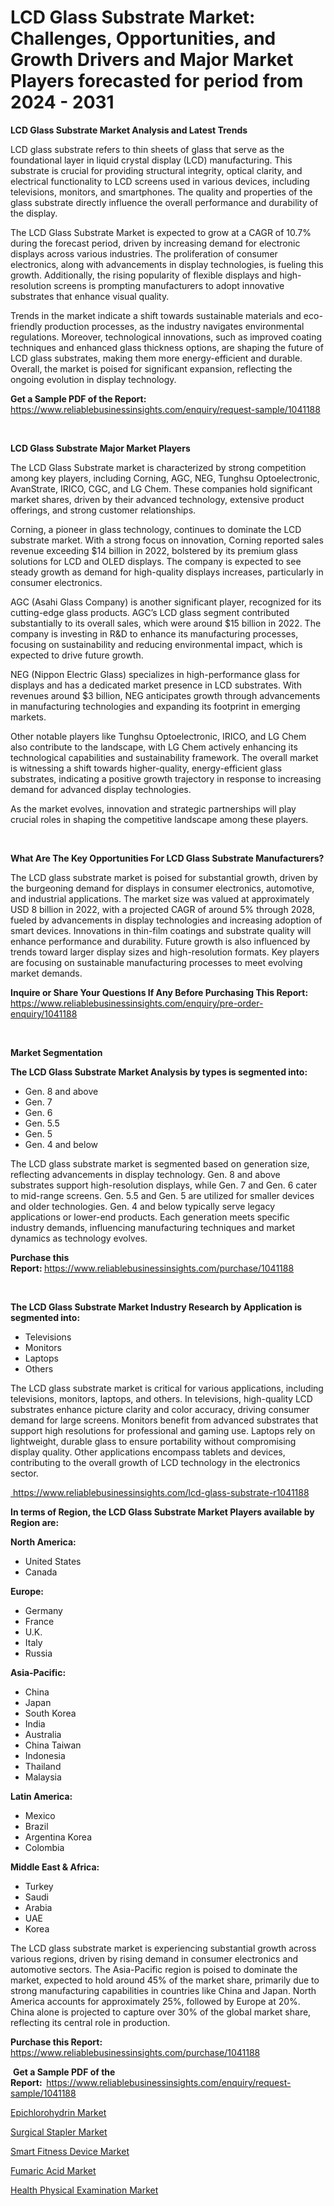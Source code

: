 <p><h1>LCD Glass Substrate Market: Challenges, Opportunities, and Growth Drivers and Major Market Players forecasted for period from 2024 - 2031</h1></p><p><strong>LCD Glass Substrate Market Analysis and Latest Trends</strong></p>
<p><p>LCD glass substrate refers to thin sheets of glass that serve as the foundational layer in liquid crystal display (LCD) manufacturing. This substrate is crucial for providing structural integrity, optical clarity, and electrical functionality to LCD screens used in various devices, including televisions, monitors, and smartphones. The quality and properties of the glass substrate directly influence the overall performance and durability of the display.</p><p>The LCD Glass Substrate Market is expected to grow at a CAGR of 10.7% during the forecast period, driven by increasing demand for electronic displays across various industries. The proliferation of consumer electronics, along with advancements in display technologies, is fueling this growth. Additionally, the rising popularity of flexible displays and high-resolution screens is prompting manufacturers to adopt innovative substrates that enhance visual quality.</p><p>Trends in the market indicate a shift towards sustainable materials and eco-friendly production processes, as the industry navigates environmental regulations. Moreover, technological innovations, such as improved coating techniques and enhanced glass thickness options, are shaping the future of LCD glass substrates, making them more energy-efficient and durable. Overall, the market is poised for significant expansion, reflecting the ongoing evolution in display technology.</p></p>
<p><strong>Get a Sample PDF of the Report:&nbsp;</strong> <a href="https://www.reliablebusinessinsights.com/enquiry/request-sample/1041188?utm_campaign=1109&utm_medium=2&utm_source=Github&utm_content=ia&utm_term=07112024&utm_id=lcd-glass-substrate">https://www.reliablebusinessinsights.com/enquiry/request-sample/1041188</a></p>
<p>&nbsp;</p>
<p><strong>LCD Glass Substrate Major Market Players</strong></p>
<p><p>The LCD Glass Substrate market is characterized by strong competition among key players, including Corning, AGC, NEG, Tunghsu Optoelectronic, AvanStrate, IRICO, CGC, and LG Chem. These companies hold significant market shares, driven by their advanced technology, extensive product offerings, and strong customer relationships.</p><p>Corning, a pioneer in glass technology, continues to dominate the LCD substrate market. With a strong focus on innovation, Corning reported sales revenue exceeding $14 billion in 2022, bolstered by its premium glass solutions for LCD and OLED displays. The company is expected to see steady growth as demand for high-quality displays increases, particularly in consumer electronics.</p><p>AGC (Asahi Glass Company) is another significant player, recognized for its cutting-edge glass products. AGC’s LCD glass segment contributed substantially to its overall sales, which were around $15 billion in 2022. The company is investing in R&D to enhance its manufacturing processes, focusing on sustainability and reducing environmental impact, which is expected to drive future growth.</p><p>NEG (Nippon Electric Glass) specializes in high-performance glass for displays and has a dedicated market presence in LCD substrates. With revenues around $3 billion, NEG anticipates growth through advancements in manufacturing technologies and expanding its footprint in emerging markets.</p><p>Other notable players like Tunghsu Optoelectronic, IRICO, and LG Chem also contribute to the landscape, with LG Chem actively enhancing its technological capabilities and sustainability framework. The overall market is witnessing a shift towards higher-quality, energy-efficient glass substrates, indicating a positive growth trajectory in response to increasing demand for advanced display technologies. </p><p>As the market evolves, innovation and strategic partnerships will play crucial roles in shaping the competitive landscape among these players.</p></p>
<p>&nbsp;</p>
<p><strong>What Are The Key Opportunities For LCD Glass Substrate Manufacturers?</strong></p>
<p><p>The LCD glass substrate market is poised for substantial growth, driven by the burgeoning demand for displays in consumer electronics, automotive, and industrial applications. The market size was valued at approximately USD 8 billion in 2022, with a projected CAGR of around 5% through 2028, fueled by advancements in display technologies and increasing adoption of smart devices. Innovations in thin-film coatings and substrate quality will enhance performance and durability. Future growth is also influenced by trends toward larger display sizes and high-resolution formats. Key players are focusing on sustainable manufacturing processes to meet evolving market demands.</p></p>
<p><strong>Inquire or Share Your Questions If Any Before Purchasing This Report:</strong> <a href="https://www.reliablebusinessinsights.com/enquiry/pre-order-enquiry/1041188?utm_campaign=1109&utm_medium=2&utm_source=Github&utm_content=ia&utm_term=07112024&utm_id=lcd-glass-substrate">https://www.reliablebusinessinsights.com/enquiry/pre-order-enquiry/1041188</a></p>
<p>&nbsp;</p>
<p><strong>Market Segmentation</strong></p>
<p><strong>The LCD Glass Substrate Market Analysis by types is segmented into:</strong></p>
<p><ul><li>Gen. 8 and above</li><li>Gen. 7</li><li>Gen. 6</li><li>Gen. 5.5</li><li>Gen. 5</li><li>Gen. 4 and below</li></ul></p>
<p><p>The LCD glass substrate market is segmented based on generation size, reflecting advancements in display technology. Gen. 8 and above substrates support high-resolution displays, while Gen. 7 and Gen. 6 cater to mid-range screens. Gen. 5.5 and Gen. 5 are utilized for smaller devices and older technologies. Gen. 4 and below typically serve legacy applications or lower-end products. Each generation meets specific industry demands, influencing manufacturing techniques and market dynamics as technology evolves.</p></p>
<p><strong>Purchase this Report:&nbsp;</strong><a href="https://www.reliablebusinessinsights.com/purchase/1041188?utm_campaign=1109&utm_medium=2&utm_source=Github&utm_content=ia&utm_term=07112024&utm_id=lcd-glass-substrate">https://www.reliablebusinessinsights.com/purchase/1041188</a></p>
<p>&nbsp;</p>
<p><strong>The LCD Glass Substrate Market Industry Research by Application is segmented into:</strong></p>
<p><ul><li>Televisions</li><li>Monitors</li><li>Laptops</li><li>Others</li></ul></p>
<p><p>The LCD glass substrate market is critical for various applications, including televisions, monitors, laptops, and others. In televisions, high-quality LCD substrates enhance picture clarity and color accuracy, driving consumer demand for large screens. Monitors benefit from advanced substrates that support high resolutions for professional and gaming use. Laptops rely on lightweight, durable glass to ensure portability without compromising display quality. Other applications encompass tablets and devices, contributing to the overall growth of LCD technology in the electronics sector.</p></p>
<p><a href="https://www.reliablebusinessinsights.com/lcd-glass-substrate-r1041188?utm_campaign=1109&utm_medium=2&utm_source=Github&utm_content=ia&utm_term=07112024&utm_id=lcd-glass-substrate">&nbsp;https://www.reliablebusinessinsights.com/lcd-glass-substrate-r1041188</a></p>
<p><strong>In terms of Region, the LCD Glass Substrate Market Players available by Region are:</strong></p>
<p>
    <p> <strong> North America: </strong>
        <ul>
            <li>United States</li>
            <li>Canada</li>
        </ul>
        </p> 
    <p> <strong> Europe: </strong>
        <ul>
            <li>Germany</li>
            <li>France</li>
            <li>U.K.</li>
            <li>Italy</li>
            <li>Russia</li>
        </ul>
        </p> 
    <p> <strong> Asia-Pacific: </strong>
        <ul>
            <li>China</li>
            <li>Japan</li>
            <li>South Korea</li>
            <li>India</li>
            <li>Australia</li>
            <li>China Taiwan</li>
            <li>Indonesia</li>
            <li>Thailand</li>
            <li>Malaysia</li>
        </ul>
        </p> 
    <p> <strong> Latin America: </strong>
        <ul>
            <li>Mexico</li>
            <li>Brazil</li>
            <li>Argentina Korea</li>
            <li>Colombia</li>
        </ul>
        </p> 
    <p> <strong> Middle East & Africa: </strong>
        <ul>
            <li>Turkey</li>
            <li>Saudi</li>
            <li>Arabia</li>
            <li>UAE</li>
            <li>Korea</li>
        </ul>
    </p>
    </p>
<p><p>The LCD glass substrate market is experiencing substantial growth across various regions, driven by rising demand in consumer electronics and automotive sectors. The Asia-Pacific region is poised to dominate the market, expected to hold around 45% of the market share, primarily due to strong manufacturing capabilities in countries like China and Japan. North America accounts for approximately 25%, followed by Europe at 20%. China alone is projected to capture over 30% of the global market share, reflecting its central role in production.</p></p>
<p><strong>Purchase this Report: </strong><a href="https://www.reliablebusinessinsights.com/purchase/1041188?utm_campaign=1109&utm_medium=2&utm_source=Github&utm_content=ia&utm_term=07112024&utm_id=lcd-glass-substrate">https://www.reliablebusinessinsights.com/purchase/1041188</a></p>
<p>&nbsp;<strong>Get a Sample PDF of the Report:&nbsp;&nbsp;</strong><a href="https://www.reliablebusinessinsights.com/enquiry/request-sample/1041188?utm_campaign=1109&utm_medium=2&utm_source=Github&utm_content=ia&utm_term=07112024&utm_id=lcd-glass-substrate">https://www.reliablebusinessinsights.com/enquiry/request-sample/1041188</a></p>
<p><strong></strong></p>
<p><p><a href="https://github.com/stumpefzclearez/Market-Research-Report-List-1/blob/main/epichlorohydrin-market.md?utm_campaign=1109&utm_medium=2&utm_source=Github&utm_content=ia&utm_term=07112024&utm_id=lcd-glass-substrate">Epichlorohydrin Market</a></p><p><a href="https://issuu.com/reportprime-2/docs/surgical-stapler-market-size-2030.p_bb58f7c6f3733c?utm_campaign=1109&utm_medium=2&utm_source=Github&utm_content=ia&utm_term=07112024&utm_id=lcd-glass-substrate">Surgical Stapler Market</a></p><p><a href="https://issuu.com/reportprime-2/docs/smart-fitness-device-market-size-20_898026eb76212d?utm_campaign=1109&utm_medium=2&utm_source=Github&utm_content=ia&utm_term=07112024&utm_id=lcd-glass-substrate">Smart Fitness Device Market</a></p><p><a href="https://github.com/loftinirkaakcsu/Market-Research-Report-List-1/blob/main/fumaric-acid-market.md?utm_campaign=1109&utm_medium=2&utm_source=Github&utm_content=ia&utm_term=07112024&utm_id=lcd-glass-substrate">Fumaric Acid Market</a></p><p><a href="https://issuu.com/reportprime-2/docs/health-physical-examination-market-_a6d174ed7154e2?utm_campaign=1109&utm_medium=2&utm_source=Github&utm_content=ia&utm_term=07112024&utm_id=lcd-glass-substrate">Health Physical Examination Market</a></p></p>